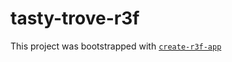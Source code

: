 # tasty-trove-r3f

This project was bootstrapped with [`create-r3f-app`](https://github.com/utsuboco/create-r3f-app)